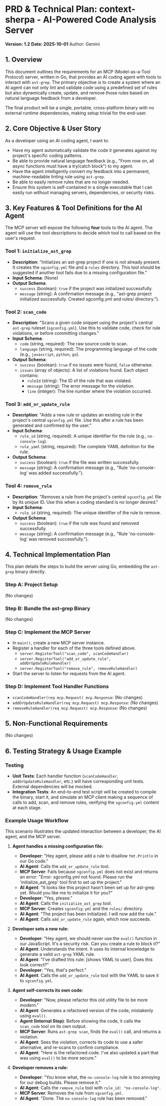 # PRD & Technical Plan: context-sherpa - AI-Powered Code Analysis Server

**Version: 1.2**
**Date: 2025-10-01**
Author: Gemini

## 1. Overview

This document outlines the requirements for an MCP (Model-as-a-Tool Protocol) server, written in Go, that provides an AI coding agent with tools to interact with `ast-grep`. The primary objective is to create a system where an AI agent can not only lint and validate code using a predefined set of rules but also dynamically create, update, and remove those rules based on natural language feedback from a developer.

The final product will be a single, portable, cross-platform binary with no external runtime dependencies, making setup trivial for the end-user.

## 2. Core Objective & User Story

As a developer using an AI coding agent, I want to:

-   Have my agent automatically validate the code it generates against my project's specific coding patterns.
-   Be able to provide natural language feedback (e.g., "From now on, all async functions must have a try/catch block") to my agent.
-   Have the agent intelligently convert my feedback into a permanent, machine-readable linting rule using `ast-grep`.
-   Be able to easily remove rules that are no longer needed.
-   Ensure this system is self-contained in a single executable that I can easily run without managing servers, dependencies, or security risks.

## 3. Key Features & Tool Definitions for the AI Agent

The MCP server will expose the following **four** tools to the AI agent. The agent will use the tool descriptions to decide which tool to call based on the user's request.

### Tool 1: `initialize_ast_grep`

-   **Description**: "Initializes an ast-grep project if one is not already present. It creates the `sgconfig.yml` file and a `rules` directory. This tool should be suggested if another tool fails due to a missing configuration file."
-   **Input Schema**: (None)
-   **Output Schema**:
    -   `success` (boolean): `true` if the project was initialized successfully.
    -   `message` (string): A confirmation message (e.g., "ast-grep project initialized successfully. Created sgconfig.yml and rules/ directory.").

### Tool 2: `scan_code`

-   **Description**: "Scans a given code snippet using the project's central `ast-grep` ruleset (`sgconfig.yml`). Use this to validate code, check for rule violations, or before committing changes."
-   **Input Schema**:
    -   `code` (string, required): The raw source code to scan.
    -   `language` (string, required): The programming language of the code (e.g., `javascript`, `python`, `go`).
-   **Output Schema**:
    -   `success` (boolean): `true` if no issues were found, `false` otherwise.
    -   `issues` (array of objects): A list of violations found. Each object contains:
        -   `ruleId` (string): The ID of the rule that was violated.
        -   `message` (string): The error message for the violation.
        -   `line` (integer): The line number where the violation occurred.

### Tool 3: `add_or_update_rule`

-   **Description**: "Adds a new rule or updates an existing rule in the project's central `sgconfig.yml` file. Use this after a rule has been generated and confirmed by the user."
-   **Input Schema**:
    -   `rule_id` (string, required): A unique identifier for the rule (e.g., `no-console-log`).
    -   `rule_yaml` (string, required): The complete YAML definition for the rule.
-   **Output Schema**:
    -   `success` (boolean): `true` if the file was written successfully.
    -   `message` (string): A confirmation message (e.g., "Rule 'no-console-log' was added successfully.").

### Tool 4: `remove_rule`

-   **Description**: "Removes a rule from the project's central `sgconfig.yml` file by its unique ID. Use this when a coding standard is no longer desired."
-   **Input Schema**:
    -   `rule_id` (string, required): The unique identifier of the rule to remove.
-   **Output Schema**:
    -   `success` (boolean): `true` if the rule was found and removed successfully.
    -   `message` (string): A confirmation message (e.g., "Rule 'no-console-log' was removed successfully.").

## 4. Technical Implementation Plan

This plan details the steps to build the server using Go, embedding the `ast-grep` binary directly.

### Step A: Project Setup
(No changes)

### Step B: Bundle the ast-grep Binary
(No changes)

### Step C: Implement the MCP Server

-   In `main()`, create a new MCP server instance.
-   Register a handler for each of the three tools defined above.
    -   `server.RegisterTool("scan_code", scanCodeHandler)`
    -   `server.RegisterTool("add_or_update_rule", addOrUpdateRuleHandler)`
    -   `server.RegisterTool("remove_rule", removeRuleHandler)`
-   Start the server to listen for requests from the AI agent.

### Step D: Implement Tool Handler Functions

-   `scanCodeHandler(req mcp.Request) mcp.Response`: (No changes)
-   `addOrUpdateRuleHandler(req mcp.Request) mcp.Response`: (No changes)
-   `removeRuleHandler(req mcp.Request) mcp.Response`: (No changes)

## 5. Non-Functional Requirements
(No changes)

## 6. Testing Strategy & Usage Example

### Testing

-   **Unit Tests**: Each handler function (`scanCodeHandler`, `addOrUpdateRuleHandler`, etc.) will have corresponding unit tests. External dependencies will be mocked.
-   **Integration Tests**: An end-to-end test script will be created to compile the binary, start it, and simulate an MCP client making a sequence of calls to add, scan, and remove rules, verifying the `sgconfig.yml` content at each stage.

### Example Usage Workflow

This scenario illustrates the updated interaction between a developer, the AI agent, and the MCP server.

1.  **Agent handles a missing configuration file:**
    -   **Developer**: "Hey agent, please add a rule to disallow `fmt.Println` in our Go code."
    -   **AI Agent**: Calls the `add_or_update_rule` tool.
    -   **MCP Server**: Fails because `sgconfig.yml` does not exist and returns an error: "Error: sgconfig.yml not found. Please run the 'initialize_ast_grep' tool first to set up the project."
    -   **AI Agent**: "It looks like this project hasn't been set up for ast-grep yet. Would you like me to initialize it for you?"
    -   **Developer**: "Yes, please."
    -   **AI Agent**: Calls the `initialize_ast_grep` tool.
    -   **MCP Server**: Creates `sgconfig.yml` and the `rules/` directory.
    -   **AI Agent**: "The project has been initialized. I will now add the rule."
    -   **AI Agent**: Calls `add_or_update_rule` again, which now succeeds.

2.  **Developer sets a new rule:**
    -   **Developer**: "Hey agent, we should never use the `eval()` function in our JavaScript. It's a security risk. Can you create a rule to block it?"
    -   **AI Agent**: Understands the intent. It uses its internal knowledge to generate a valid `ast-grep` YAML rule.
    -   **AI Agent**: "I've drafted this rule: [shows YAML to user]. Does this look correct?"
    -   **Developer**: "Yes, that's perfect."
    -   **AI Agent**: Calls the `add_or_update_rule` tool with the YAML to save it to `sgconfig.yml`.

2.  **Agent self-corrects its own code:**
    -   **Developer**: "Now, please refactor this old utility file to be more modern."
    -   **AI Agent**: Generates a refactored version of the code, mistakenly using `eval()`.
    -   **Agent (Internal Step)**: Before showing the code, it calls the `scan_code` tool on its own output.
    -   **MCP Server**: Runs `ast-grep scan`, finds the `eval()` call, and returns a violation.
    -   **AI Agent**: Sees the violation, corrects its code to use a safer alternative, and re-scans to confirm compliance.
    -   **AI Agent**: "Here is the refactored code. I've also updated a part that was using `eval()` to be more secure."

3.  **Developer removes a rule:**
    -   **Developer**: "You know what, the `no-console-log` rule is too annoying for our debug builds. Please remove it."
    -   **AI Agent**: Calls the `remove_rule` tool with `rule_id: "no-console-log"`.
    -   **MCP Server**: Removes the rule from `sgconfig.yml`.
    -   **AI Agent**: "Done. The `no-console-log` rule has been removed."
